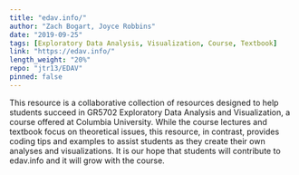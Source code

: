 ```yaml
---
title: "edav.info/"
author: "Zach Bogart, Joyce Robbins"
date: "2019-09-25"
tags: [Exploratory Data Analysis, Visualization, Course, Textbook]
link: "https://edav.info/"
length_weight: "20%"
repo: "jtr13/EDAV"
pinned: false
---
```


This resource is a collaborative collection of resources designed to help students succeed in GR5702 Exploratory Data Analysis and Visualization, a course offered at Columbia University. While the course lectures and textbook focus on theoretical issues, this resource, in contrast, provides coding tips and examples to assist students as they create their own analyses and visualizations. It is our hope that students will contribute to edav.info and it will grow with the course.

